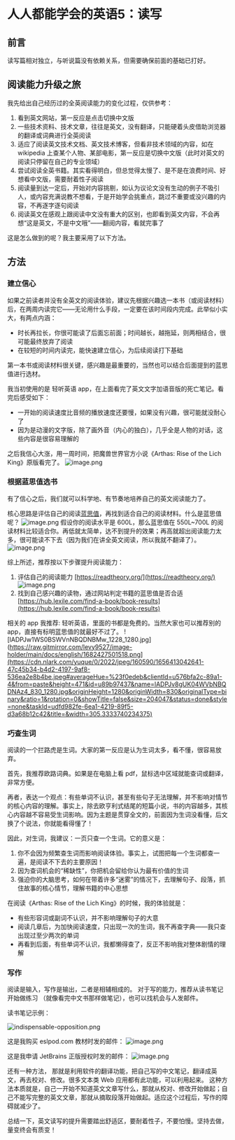 # 人人都能学会的英语5：读写
## 前言
读写篇相对独立，与听说篇没有依赖关系，但需要确保前面的基础已打好。

## 阅读能力升级之旅
我先给出自己经历过的全英阅读能力的变化过程，仅供参考：

1. 看到英文网站，第一反应是点击切换中文版
2. 一些技术资料、技术文章，往往是英文，没有翻译，只能硬着头皮借助浏览器的翻译或词典进行全英阅读
3. 适应了阅读英文技术文档、英文技术博客，但看非技术领域的内容，如在 wikipedia 上查某个人物、某部电影，第一反应是切换中文版（此时对英文的阅读只停留在自己的专业领域）
4. 尝试阅读全英书籍。其实看得明白，但总觉得太慢了、是不是在浪费时间、好想看中文版，需要耐着性子阅读
5. 阅读量到达一定后，开始对内容挑剔，如认为议论文没有生动的例子不吸引人，或内容充满说教不想看，于是开始学会挑重点，跳过不重要或没兴趣的内容，不再逐字逐句阅读
6. 阅读英文在感观上跟阅读中文没有重大的区别，也即看到英文内容，不会再想“这是英文，不是中文哦”——翻阅内容，看就完事了

这是怎么做到的呢？我主要采用了以下方法。
## 方法
### 建立信心
如果之前读者并没有全英文的阅读体验，建议先根据兴趣选一本书（或阅读材料）后，在两周内读完它——无论用什么手段，一定要在该时间段内完成。此举似小实大，有两点内涵：

- 时长再拉长，你很可能读了后面忘前面；时间越长，越拖延，则两相结合，很可能最终放弃了阅读
- 在较短的时间内读完，能快速建立信心，为后续阅读打下基础

第一本书或阅读材料很关键，感兴趣是最重要的，当然也可以结合后面提到的蓝思值进行选材。

我当初使用的是 轻听英语 app，在上面看完了英文文字加语音版的死亡笔记。看完后感受如下：

- 一开始的阅读速度比音频的播放速度还要慢，如果没有兴趣，很可能就没耐心了
- 因为是动漫的文字版，除了画外音（内心的独白），几乎全是人物的对话，这些内容是很容易理解的

之后我信心大涨，用一周时间，把魔兽世界官方小说《Arthas: Rise of the Lich King》原版看完了。
![image.png](https://raw.gitmirror.com/levy9527/image-holder/main/docs/english/1682427477232.png)
### 根据蓝思值选书
有了信心之后，我们就可以科学地、有节奏地培养自己的英文阅读能力了。

核心思路是评估自己的阅读[蓝思值](https://lexile.com/parents-students/understanding-your-lexile-measure/lexile-measures-reading/)，再找到适合自己的阅读材料。什么是蓝思值呢？
![image.png](https://raw.gitmirror.com/levy9527/image-holder/main/docs/english/1682427484594.png)
假设你的阅读水平是 600L，那么蓝思值在 550L~700L 的阅读材料比较适合你。再低就太简单，达不到提升的效果；再高就超出阅读能力太多，很可能读不下去（因为我们在讲全英文阅读，所以我就不翻译了）。
![image.png](https://raw.gitmirror.com/levy9527/image-holder/main/docs/english/1682427489979.png)

综上所述，推荐按以下步骤提升阅读能力：

1. 评估自己的阅读能力 [https://readtheory.org/](https://readtheory.org/) ![image.png](https://raw.gitmirror.com/levy9527/image-holder/main/docs/english/1682427496404.png)
2. 找到自己感兴趣的读物，通过网站判定书籍的蓝思值是否合适 [https://hub.lexile.com/find-a-book/book-results](https://hub.lexile.com/find-a-book/book-results)

相关的 app 我推荐: 轻听英语，里面的书都是免费的。当然大家也可以推荐别的 app，直接有标明蓝思值的就最好不过了。
![lADPJw1WS0BSWVnNBQDNBMw_1228_1280.jpg](https://raw.gitmirror.com/levy9527/image-holder/main/docs/english/1682427501518.png](https://cdn.nlark.com/yuque/0/2022/jpeg/160590/1656413042641-47c45b34-b4d2-4197-9af8-536ea2e8b4be.jpeg#averageHue=%23f0edeb&clientId=u576bfa2c-89a1-4&from=paste&height=471&id=u89b97437&name=lADPJv8gUK04WVbNBQDNAz4_830_1280.jpg&originHeight=1280&originWidth=830&originalType=binary&ratio=1&rotation=0&showTitle=false&size=204047&status=done&style=none&taskId=udfd982fe-6ea1-4219-89f5-d3a68b12c42&title=&width=305.3333740234375)
### 巧查生词
阅读的一个拦路虎是生词。大家的第一反应是认为生词太多，看不懂，很容易放弃。

首先，我推荐欧路词典。如果是在电脑上看 pdf，鼠标选中区域就能查词或翻译，非常方便。

再者，表达一个观点：有些单词不认识，甚至有些句子无法理解，并不影响对情节的核心内容的理解。事实上，除去欧亨利式结尾的短篇小说，书的内容越多，其核心内容越不容易受生词影响。因为主题是贯穿全文的，前面因为生词没看懂，后文换了个说法，你就能看得懂了！

因此，对生词，我建议：一页只查一个生词。它的意义是：

1. 你不会因为频繁查生词而影响阅读体验。事实上，试图把每一个生词都查一遍，是阅读不下去的主要原因！
2. 因为查词机会的“稀缺性”，你把机会留给你认为最有价值的生词
3. 强迫你的大脑思考，如何在带着许多“迷雾”的情况下，去理解句子、段落，抓住故事的核心情节，理解书籍的中心思想

在阅读《Arthas: Rise of the Lich King》的时候，我的体验就是：

- 有些形容词或副词不认识，并不影响理解句子的大意
- 阅读几章后，为加快阅读速度，只出现一次的生词，我不再查字典——我只查出现过至少两次的单词
- 再看到后面，有些单词不认识，我都懒得查了，反正不影响我对整体剧情的理解

### 写作

阅读是输入，写作是输出，二者是相辅相成的。 对于写的能力，推荐从读书笔记开始做练习 （就像看完中文书那样做笔记），也可以找机会与人发邮件。

读书笔记示例：

![indispensable-opposition.png](https://raw.gitmirror.com/levy9527/image-holder/main/docs/english/indispensable-opposition.png)

这是我购买 eslpod.com 教材时发的邮件：
![image.png](https://raw.gitmirror.com/levy9527/image-holder/main/docs/english/1682427508571.png)

这是我申请 JetBrains 正版授权时发的邮件：
![image.png](https://raw.gitmirror.com/levy9527/image-holder/main/docs/english/1682427519794.png)

还有一种方法， 那就是利用软件的翻译功能，把自己写的中文笔记，翻译成英文，再去校对、修改。很多文本类 Web 应用都有此功能，可以利用起来。
这种方法本质就是，自己一开始不知道英文文章写什么，那就从校对、修改开始做起；自己不能写完整的英文文章，那就从摘取段落开始做起。适应这个过程后，写作的障碍就减少了。

总结一下，英文读写的提升需要踏出舒适区，要耐着性子，不要怕慢。坚持去做，量变终会有质变！

